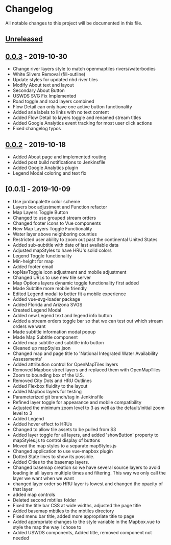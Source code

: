 # Changelog
All notable changes to this project will be documented in this file.

## [Unreleased]

## [0.0.3] - 2019-10-30
- Change river layers style to match openmaptiles rivers/waterbodies
- White Slivers Removal (fill-outline)
- Update styles for updated nhd river tiles 
- Modify About text and layout
- Secondary About Button
- USWDS SVG Fix Implemented
- Road toggle and road layers combined
- Flow Detail can only have one active button functionality
- Added aria labels to links with no text content
- Added Flow Detail to layers toggle and renamed stream titles
- Added Google Analytics event tracking for most user click actions
- Fixed changelog typos

## [0.0.2] - 2019-10-18
- Added About page and implemented routing
- Added post build notifications to Jenkinsfile
- Added Google Analytics plugin
- Legend Modal coloring and text fix

## [0.0.1] - 2019-10-09
- Use jordanpalette color scheme
- Layers box adjustment and Function refactor
- Map Layers Toggle Button
- Changed to use grouped stream orders
- Changed footer icons to Vue components
- New Map Layers Toggle Functionality
- Water layer above neighboring counties
- Restricted user ability to zoom out past the continental United States
- Added sub-subtitle with date of last available data
- Adjusted mapStyles to have HRU's solid colors
- Legend Toggle functionality
- Min-height for map
- Added footer email
- topNavToggle icon adjustment and mobile adjustment
- Changed URLs to use new tile server
- Map Options layers dynamic toggle functionality first added
- Made Subtitle more mobile friendly
- Edited Legend modal to better fit a mobile experience
- Added vue-svg-loader package
- Added Florida and Arizona SVGS
- Created Legend Modal
- Added new Legend text and legend info button
- Added a stream orders toggle bar so that we can test out which stream orders we want
- Made subtitle information modal popup
- Made Map Subtitle component
- Added map subtitle and subtitle info button
- Cleaned up mapStyles.json
- Changed map and page title to 'National Integrated Water Availability Assessments'
- Added attribution control for OpenMapTiles layers
- Removed Mapbox street layers and replaced them with OpenMapTiles
- Zoom to bounding box of the U.S.
- Removed City Dots and HRU Outlines
- Added Flexbox fluidity to the layout
- Added Mapbox layers for testing 
- Parameterized git branch/tag in Jenkinsfile
- Refined layer toggle for appearance and mobile compatibility
- Adjusted the minimum zoom level to 3 as well as the default/initial zoom level to 3
- Added Legend
- Added hover effect to HRUs
- Changed to allow tile assets to be pulled from S3
- Added layer toggle for all layers, and added 'showButton' property to mapStyles.js to control display of buttons
- Moved the map styles to a separate mapStyles.js 
- Changed application to use vue-mapbox plugin
- Dotted State lines to show its possible.
- Added Cities to the basemap layers.
- Changed basemap creation so  we have several source layers to avoid loading in all layers multiple times and filtering.  This way we only call the layer we want when we want
- changed layer order so HRU layer is lowest and changed the opacity of that layer 
- added map controls
- Deleted second mbtiles folder
- Fixed the title bar CSS at wide widths, adjusted the page title
- Added basemap mbtiles to the mbtiles directory
- Fixed menu bar title, added more appropriate title to page
- Added appropriate changes to the style variable in the Mapbox.vue to style the map the way I chose to
- Added USWDS components, Added title, removed component not needed

[Unreleased]: https://github.com/usgs-makerspace/wbeep-viz/compare/v0.0.3...master
[0.0.3]: https://github.com/usgs-makerspace/wbeep-viz/compare/v0.0.2...v0.0.3
[0.0.2]: https://github.com/usgs-makerspace/wbeep-viz/compare/v0.0.1...v0.0.2
